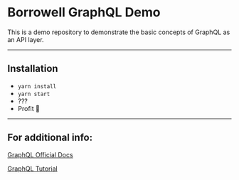 # Borrowell GraphQL Demo

This is a demo repository to demonstrate the basic concepts of GraphQL as an API layer.

---

## Installation
* `yarn install`
* `yarn start`
* ???
* Profit 🎉

---

## For additional info:
[GraphQL Official Docs](https://graphql.org)

[GraphQL Tutorial](https://www.howtographql.com/)